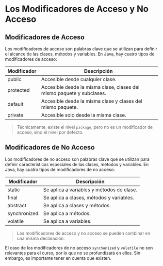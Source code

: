 # Los Modificadores de Acceso y No Acceso

## Modificadores de Acceso

Los modificadores de acceso son palabras clave que se utilizan para definir el alcance de las clases, métodos y
variables. En Java, hay cuatro tipos de modificadores de acceso:

| Modificador | Descripción                                                           |
|-------------|-----------------------------------------------------------------------|
| public      | Accesible desde cualquier clase.                                      |
| protected   | Accesible desde la misma clase, clases del mismo paquete y subclases. |
| default     | Accesible desde la misma clase y clases del mismo paquete.            |
| private     | Accesible solo desde la misma clase.                                  |

> Técnicamente, existe el nivel `package`, pero no es un modificador de acceso, sino el nivel por defecto.

## Modificadores de No Acceso

Los modificadores de no acceso son palabras clave que se utilizan para definir características especiales de las clases,
métodos y variables. En Java, hay cuatro tipos de modificadores de no acceso:

| Modificador  | Descripción                               |
|--------------|-------------------------------------------|
| static       | Se aplica a variables y métodos de clase. |
| final        | Se aplica a clases, métodos y variables.  |
| abstract     | Se aplica a clases y métodos.             |
| synchronized | Se aplica a métodos.                      |
| volatile     | Se aplica a variables.                    |

> Los modificadores de acceso y no acceso se pueden combinar en una misma declaración.

El caso de los modificadores de no acceso `synchonized` y `volatile` no son relevantes para el curso, por lo que no se
profundizará en ellos. Sin embargo, es importante tener en cuenta que existen.